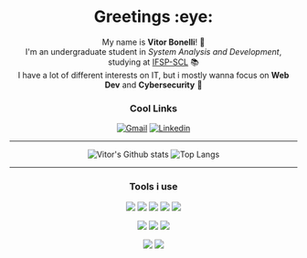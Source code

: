 <h1 align=center>Greetings :eye:</h1>
<div align="center">
  My name is <b>Vitor Bonelli</b>! 🦊
  <br>
  I'm an undergraduate student in <i>System Analysis and Development</i>, studying at <u>IFSP-SCL</u> 📚
  <br>
  I have a lot of different interests on IT, but i mostly wanna focus on <b>Web Dev</b> and <b>Cybersecurity</b> 💾
</div>

<h3 align=center>Cool Links</h3>
<div align="center">
  
  [![Gmail](https://img.shields.io/badge/Gmail-D14836?style=for-the-badge&logo=gmail&logoColor=white)](mailto:bonelli5.vitor@gmail.com)
  [![Linkedin](https://img.shields.io/badge/LinkedIn-0077B5?style=for-the-badge&logo=linkedin&logoColor=white)](https://www.linkedin.com/in/vitor-bonelli-580b63243/)
  
</div>

---
<div align="center">
  
  ![Vitor's Github stats](https://github-readme-stats.vercel.app/api?username=Vitor5Bonelli&show_icons=true&theme=great-gatsby&rank_icon=github)
  ![Top Langs](https://github-readme-stats.vercel.app/api/top-langs/?username=Vitor5Bonelli&theme=great-gatsby&layout=compact)

</div>

---

<div align="center">
  <h3> Tools i use </h3>
  
  ![](https://img.shields.io/badge/HTML5-E34F26?style=for-the-badge&logo=html5&logoColor=white)
  ![](https://img.shields.io/badge/CSS3-1572B6?style=for-the-badge&logo=css3&logoColor=white)
  ![](https://img.shields.io/badge/JavaScript-F7DF1E?style=for-the-badge&logo=javascript&logoColor=black)
  ![](https://img.shields.io/badge/Sass-CC6699?style=for-the-badge&logo=sass&logoColor=white)
  ![](https://img.shields.io/badge/React-20232A?style=for-the-badge&logo=react&logoColor=61DAFB)
  
  ![](https://img.shields.io/badge/Python-3776AB?style=for-the-badge&logo=python&logoColor=white)
  ![](https://img.shields.io/badge/Linux-FCC624?style=for-the-badge&logo=linux&logoColor=black)
  ![](https://img.shields.io/badge/Shell_Script-121011?style=for-the-badge&logo=gnu-bash&logoColor=white)

  ![](https://img.shields.io/badge/IntelliJ_IDEA-000000.svg?style=for-the-badge&logo=intellij-idea&logoColor=white)
  ![](https://img.shields.io/badge/Visual_Studio_Code-0078D4?style=for-the-badge&logo=VSCODE&logoColor=white)
  
</div>
